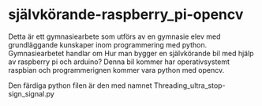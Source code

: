 # självkörande-raspberry_pi-opencv
Detta är ett gymnasiearbete som utförs av en gymnasie elev med grundläggande kunskaper inom programmering med python.
Gymnasiearbetet handlar om Hur man bygger en självkörande bil med hjälp av raspberry pi och arduino?
Denna bil kommer har operativsystemt raspbian och programmerignen kommer vara python med opencv.

Den färdiga python filen är den med namnet Threading_ultra_stop-sign_signal.py

